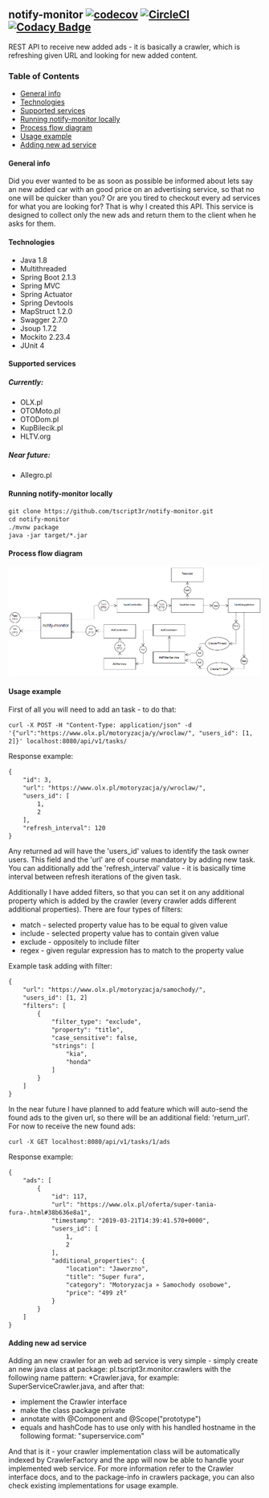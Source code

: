 ## notify-monitor [![codecov](https://codecov.io/gh/tscript3r/notify-monitor/branch/master/graph/badge.svg)](https://codecov.io/gh/tscript3r/notify-monitor) [![CircleCI](https://circleci.com/gh/tscript3r/notify-monitor.svg?style=svg)](https://circleci.com/gh/tscript3r/notify-monitor) [![Codacy Badge](https://api.codacy.com/project/badge/Grade/ded55019a4c4454ea1198d3ae9d06ff7)](https://www.codacy.com/app/tscript3r/notify-monitor?utm_source=github.com&amp;utm_medium=referral&amp;utm_content=tscript3r/notify-monitor&amp;utm_campaign=Badge_Grade)

REST API to receive new added ads - it is basically a crawler, 
which is refreshing given URL and looking for new added content.

### Table of Contents
*    [General info](#general-info)
*    [Technologies](#technologies)
*    [Supported services](#supported-services)
*    [Running notify-monitor locally](#running-notify-monitor-locally)
*    [Process flow diagram](#process-flow-diagram)
*    [Usage example](#usage-example)
*    [Adding new ad service](#adding-new-ad-service)

#### General info
Did you ever wanted to be as soon as possible be informed about 
lets say an new added car with an good price on an advertising service, 
so that no one will be quicker than you? Or are you tired to checkout
every ad services for what you are looking for? That is why I created 
this API. This service is designed to collect only the new ads and
return them to the client when he asks for them.

#### Technologies
*    Java 1.8
*    Multithreaded
*    Spring Boot 2.1.3
*    Spring MVC
*    Spring Actuator
*    Spring Devtools
*    MapStruct 1.2.0
*    Swagger 2.7.0
*    Jsoup 1.7.2
*    Mockito 2.23.4
*    JUnit 4

#### Supported services
##### Currently:
*    OLX.pl
*    OTOMoto.pl
*    OTODom.pl
*    KupBilecik.pl
*    HLTV.org
##### Near future:
*    Allegro.pl

#### Running notify-monitor locally
```
git clone https://github.com/tscript3r/notify-monitor.git
cd notify-monitor
./mvnw package
java -jar target/*.jar
```

#### Process flow diagram
![diagram](./img/processFlow.png)

#### Usage example
First of all you will need to add an task - to do that:

```
curl -X POST -H "Content-Type: application/json" -d '{"url":"https://www.olx.pl/motoryzacja/y/wroclaw/", "users_id": [1, 2]}' localhost:8080/api/v1/tasks/
```

Response example:

```
{
    "id": 3,
    "url": "https://www.olx.pl/motoryzacja/y/wroclaw/",
    "users_id": [
        1,
        2
    ],
    "refresh_interval": 120
}
```

Any returned ad will have the 'users_id' values to identify the task owner users.
This field and the 'url' are of course mandatory by adding new task. You can 
additionally add the 'refresh_interval' value - it is basically time interval 
between refresh iterations of the given task.


Additionally I have added filters, so that you can set it on any additional 
property which is added by the crawler (every crawler adds different additional
properties).
There are four types of filters:
*    match - selected property value has to be equal to given value
*    include - selected property value has to contain given value
*    exclude - oppositely to include filter
*    regex - given regular expression has to match to the property value

Example task adding with filter:
```
{
    "url": "https://www.olx.pl/motoryzacja/samochody/", 
    "users_id": [1, 2]
    "filters": [
        {
        	"filter_type": "exclude",
        	"property": "title",
        	"case_sensitive": false,
        	"strings": [
        		"kia",
        		"honda"
        	]
        }
    ]
}
```

In the near future I have planned to add feature which will auto-send the found ads to 
the given url, so there will be an additional field: 'return_url'.
For now to receive the new found ads:

```
curl -X GET localhost:8080/api/v1/tasks/1/ads
```

Response example:

```
{
    "ads": [
        {
            "id": 117,
            "url": "https://www.olx.pl/oferta/super-tania-fura-.html#38b636e8a1",
            "timestamp": "2019-03-21T14:39:41.570+0000",
            "users_id": [
                1,
                2
            ],
            "additional_properties": {
                "location": "Jaworzno",
                "title": "Super fura",
                "category": "Motoryzacja » Samochody osobowe",
                "price": "499 zł"
            }
        }
    ]
}
```

#### Adding new ad service
Adding an new crawler for an web ad service is very simple - simply create an new 
java class at package: pl.tscript3r.monitor.crawlers with the following name pattern:
*Crawler.java, for example: SuperServiceCrawler.java, and after that:
*    implement the Crawler interface
*    make the class package private
*    annotate with @Component and @Scope("prototype")
*    equals and hashCode has to use only with his handled hostname in the following format: 
"superservice.com"

And that is it - your crawler implementation class will be automatically indexed by 
CrawlerFactory and the app will now be able to handle your implemented web service. 
For more information refer to the Crawler interface docs, and to the package-info in 
crawlers package, you can also check existing implementations for usage example.